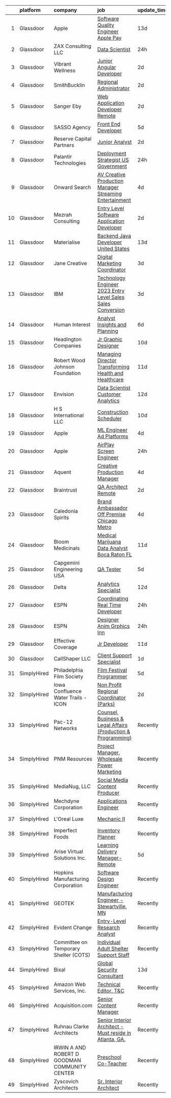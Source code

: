 

|    | platform    | company                                       | job                                                                                                                                                                                                                                                                                                                                                                                                                                                                                                                                                                                                                                                                                                                                                                                                                                                                                                                                                                                                                                                                                                                                                                                                                                                                                                                                                                                                                                                                                                                                                                                                                                                                               | update_time   | location              |
|---:|:------------|:----------------------------------------------|:----------------------------------------------------------------------------------------------------------------------------------------------------------------------------------------------------------------------------------------------------------------------------------------------------------------------------------------------------------------------------------------------------------------------------------------------------------------------------------------------------------------------------------------------------------------------------------------------------------------------------------------------------------------------------------------------------------------------------------------------------------------------------------------------------------------------------------------------------------------------------------------------------------------------------------------------------------------------------------------------------------------------------------------------------------------------------------------------------------------------------------------------------------------------------------------------------------------------------------------------------------------------------------------------------------------------------------------------------------------------------------------------------------------------------------------------------------------------------------------------------------------------------------------------------------------------------------------------------------------------------------------------------------------------------------|:--------------|:----------------------|
|  1 | Glassdoor   | Apple                                         | [Software Quality Engineer  Apple Pay](https://www.glassdoor.com/partner/jobListing.htm?pos=130&ao=1110586&s=58&guid=00000182c461e1e9ac8c86b0738560bf&src=GD_JOB_AD&t=SR&vt=w&cs=1_ebca3797&cb=1661152125890&jobListingId=1008061779444&cpc=AC285F3A3ECA6BB0&jrtk=3-0-1gb263ogkk6dp801-1gb263oh32eaa000-33a0fdb361207019--6NYlbfkN0BvKrLyj5gPmtZO9T8euul8TCxuuKNOtzRJOomxnwSEodTz2Bc-sPZl6cZyuc6tNT8FVpjGY9uMUgC9hTcHvE5mib27N0f2GKwrsHZnfDJGEMDp-P2qeQzXjxXPv85vQT7VJ-OjYEmE8sIk9t9a9fIwagtzQzUbK9ZqNAUHN3ayPtFh0gGk1t3GXMIEMrCNmE8CfvcNvhZO1rGMhjfoXBon2mM-wORwinCbaa68tZ4wOGDkLVU5DFVOM94tWFRteq6A9CTwnE2CSiuMUfjKDf_0o8kYgJWiFACkMCywJhkqNe9oc8Pzst5FdeGtQR6AkH-LNQJmTOX8ysk7r0q6zp0EBrI_geJwCpKzAvrzCmxcLD7nVdr9u8YTbhcicX20LwlgkJepmFeJa6OCnZTIgKnyLbfHJkCtb2LVWkQmkOkck0ARCj1-psE5i9kzsI1CJPL5skHy3xVFKCv0Pd9hUJxNwDxxGYY_sUObKGC12blKhR6Y0FeQ0e695mnE9JB-5rLiOJwx26MwrWvdDsPC_o69cmSAH0OTV_ZfqCRLESRDbc4OK7hJz_JMl01sd-V-5TL2W65xoPDe-hjxFOxIT2HK0liJrcoF1zML3Tjd2tcR5ZCHntSWBiB7kCv7AadScveYo9P0Vqi5Cra3scLTynOU6z49mNe3-RnjbmVdOQvfCphbLV6pPa20rYmVxNVULmLV_Pl_FJFkdCCOcYL71KaHQ284LCuIaWVA8Nz68X4uq1QhIxE8glLm9LdjFlOt7-iHPsLBZxLbTonoKmu8Ub2BxPuoVOjIJPzCjSW10W6trv1dP1v19F070w6hnfydjxzP7Aen0jidNtDNf7ap4AgWZacEw0EpYdU7UAkdWji3KIQn98CvSg_EUMNNNW_InqG-r_T1ALMDGu2CqbqvNgs51JtqZ_Ecu1dLD0Y7ayB851Rosm1AAGOzPwAPFbBWPS90LXPokL0h9kbNKErVX0Tb)                                                                                                                                                                                                                                                                                                                        | 13d           | Raleigh, NC           |
|  2 | Glassdoor   | ZAX Consulting  LLC                           | [Data Scientist](https://www.glassdoor.com/partner/jobListing.htm?pos=103&ao=1110586&s=58&guid=00000182c461e1e9ac8c86b0738560bf&src=GD_JOB_AD&t=SR&vt=w&ea=1&cs=1_3a52bea2&cb=1661152125887&jobListingId=1008083846669&cpc=59DEFF8D475298C3&jrtk=3-0-1gb263ogkk6dp801-1gb263oh32eaa000-ddd42e8a171678ef--6NYlbfkN0BTy4Vq3kUv-8E8fBOrhZt-7WJQYqv7u2ur6JnxlE7nq0Vi-lP5L835e5Tv1OujyLQo0JOm4tAgwRwtaYyxfFGYa2_C_7k-n8svvBDH_r_gt-P9UvJt8vuIQO9O5w0b1lG8nuc36Ldyc8JHb5AScHkWCopWg_9ELayOoxWuM9n0M3Q7o1qwnV_he2ubEywril3jVPhd5FZ-DPybGhM1C0f1P43LcLf6qtvHwi-oNnTFxKbAVdNhpnDnTVDthssly45FALkBwF9u-WZOgMawEWuYXXpb7gLHcyDn5s4zFa--le7s0vBalDBZBtGnLh1vHb_4y8IuOJzGX0KoUlusGyjRqZNygfAF7zV4Uw-zKOJgAqZqo_uANv1t_nzBvM-HEfkcWvo3pm-3_sJ1EVCD6o76c2xdipxaelFNVJav31ur5CklB_rHhNaXfREanBL2D_K-GO0fdfz76fcupKAuRFIhzDHXeBOPoeMPJQCTIAe9hnqU1lZn2YCJwVIZWagGiWg%3D)                                                                                                                                                                                                                                                                                                                                                                                                                                                                                                                                                                                                                                                                                                                                                                                                                           | 24h           | Remote                |
|  3 | Glassdoor   | Vibrant Wellness                              | [Junior Angular Developer](https://www.glassdoor.com/partner/jobListing.htm?pos=105&ao=1110586&s=58&guid=00000182c461e1e9ac8c86b0738560bf&src=GD_JOB_AD&t=SR&vt=w&ea=1&cs=1_5b5858a9&cb=1661152125887&jobListingId=1008081449232&cpc=70D6958B2CFB98E6&jrtk=3-0-1gb263ogkk6dp801-1gb263oh32eaa000-5feb3f79a3518529--6NYlbfkN0CzcDFs8cjNZITHzPaspPYUdxCTppyanGLeq-qEeiOFH-dyeaW5zENTQsZLK7nXPe_4LN7_c49urTKHVXThZWdb5mLlKx9lbGKlCoZlw3bCz2OKNkITzZjRA_IsBFz4bdbP-y_mI2VzVKNf6VjhPdhOkdqpH5HUdQRHV0pyVZnzw-4AB_CeYmiB8z2xAhW_W2U4j-qtAuNcvbA1zJeVuWAF8iBN_qfRwP4VVqwr8lz74wsWJPtOZXDNDF6mLBwqncHbjyRE4wBT8tvk4OiMBXIpqkcIXhZVXRp6iLbykAQyw48Zc5cj33a6ymBUTcq-6OFtAhPt9rnXLQ88Sw59ZOuUNYe2Q5qkwg4fAmoiR41nDkSI7wpx9vOsFV74zv1SSKp-41UZ1qB5To0ifvIkbyhWxUblcncqjEwOcJJtUmDtNE8R-GIOSl8Ku7RHL1TJ63b9aH0XHCWn4_F4ajcaP06T3qT2g7pkiBIyG13oESyrEbbPbuolYmQUYArbG5_3HUY6DRTrI8GDrQ%3D%3D)                                                                                                                                                                                                                                                                                                                                                                                                                                                                                                                                                                                                                                                                                                                                                                                                   | 2d            | California City, CA   |
|  4 | Glassdoor   | SmithBucklin                                  | [Regional Administrator](https://www.glassdoor.com/partner/jobListing.htm?pos=119&ao=1110586&s=58&guid=00000182c461e1e9ac8c86b0738560bf&src=GD_JOB_AD&t=SR&vt=w&cs=1_90b9e1c7&cb=1661152125889&jobListingId=1008081555530&cpc=F17331D9BECC482A&jrtk=3-0-1gb263ogkk6dp801-1gb263oh32eaa000-a6fe8ddac6b4a62f--6NYlbfkN0D0ff9e8Lfwlpl5zGbQmpn59AL71QmFd7VKOAnfyjZzp5sdngV8WPgYe0dov1m7Y2kw6EHuJODJj1wRBMoUFUdNd0JU8sM9rQe5D06C-zfs-hdvvNUfHuprYrjvhmN7mJ96gM7kXaeuqkddVzB7GYtMVyCdwj87z2ub_yq8U3fgmJHTkS8HxHyv541_ycTTtecWgQVs9dyXeKC-p0OxFO-TvAKrK5m1aXTlKizTJ0bYNpUomapiJfPU-tewZWZTtPmk-dwDcUoSi78Z4gjeGMFG0HzAeIM057fVqACoPSImC9EGv8kj93D8BPStDW3tdS30nxwkckE4Eogy7tLyj6g86BmVAstwyqoqQtPmbfAIfQ1UJLjwBmLTYdLaJz5A5fH-OVu_-6TLCh9xF_YnCqc0dyhZVbzxVmCP8qhKGRRp46LlvNljsNlP91FpxccLXXQwEfEE9Wgz_DE062RxXY2iKaQ78o5pdYE%3D)                                                                                                                                                                                                                                                                                                                                                                                                                                                                                                                                                                                                                                                                                                                                                                                                                                                        | 2d            | Chicago, IL           |
|  5 | Glassdoor   | Sanger   Eby                                  | [Web Application Developer   Remote](https://www.glassdoor.com/partner/jobListing.htm?pos=113&ao=1110586&s=58&guid=00000182c461e1e9ac8c86b0738560bf&src=GD_JOB_AD&t=SR&vt=w&ea=1&cs=1_995b6b6f&cb=1661152125889&jobListingId=1008081761210&cpc=1CBFC3E34E2A31FF&jrtk=3-0-1gb263ogkk6dp801-1gb263oh32eaa000-3541c817274bda93--6NYlbfkN0AzXs6BpxsqXAeE3FGjmfKlVWaERqSiYkq-As3-icy7Gg-xHyWztJ-izRvmli30lNIyGI16zQFb1mw6FciJxnXwCCBKbJjCF7u-CxjejFmSObVuI_9zAUsRWywljbaZl5-YLT_vqpTMON5jedX1uOn_qxXkKhU2p5weQ91-992OXlIHe-9DJYgjv0vC59bNGbRqc_7xBOIFuGs2Ad5KtUEW5HH6ng0DwEBOL2TOUW6ltv9IG5mI-a9tKJOQThZcwFH2545i0DCVGv3rKbQkyngPrtV8HmW4sRRllktUSEyYemlQ-tA0DHpOtpXfO7lSdEzGHwZEveE_YuPv-ylv2QHm5W4EUWvX6ykFSZRyfbxzKRl8-e_160ILj2Ew8xTXpQFfMxjaPAbYzv5J7l7yx39NWRu22E_rMVNls4rwCWF0-YEWlmGMTy0eKW_aB6Iu1XrdmeYBwpE7rln7SojhV_rXz8_vPf-rS4nvKi6lJLboWMo_Cin9HacpmsAlif4R3KZ3_WjClJsJxQ%3D%3D)                                                                                                                                                                                                                                                                                                                                                                                                                                                                                                                                                                                                                                                                                                                                                                                         | 2d            | Remote                |
|  6 | Glassdoor   | SASSO Agency                                  | [Front End Developer](https://www.glassdoor.com/partner/jobListing.htm?pos=120&ao=1110586&s=58&guid=00000182c461e1e9ac8c86b0738560bf&src=GD_JOB_AD&t=SR&vt=w&cs=1_864b37e1&cb=1661152125890&jobListingId=1008073896575&cpc=654405A9B1E0A9F5&jrtk=3-0-1gb263ogkk6dp801-1gb263oh32eaa000-34292c2698b34dd7--6NYlbfkN0C_Trxy-ZqughH1JRyqNjrElYiQGaKhfd0eYY4e43qsGRNGMDs7g8-XKABpk5d_E8GiRUVAa7u4j6c0nPxrK-TWhA8X9OGgURgwMagSesS8d24-UtxDuZIrPQGhD2ufYvdMCfxYXWMgivFasQ_Xg2vDuzawDeJyZqKE3jMpuG8BAUa9ctcT7ji03AVvOHJIm5NUFFKWXT-OwubAP-_WtDiXHhevlsxmoOR2AVuFVHHhJhyfvUFc8b6xuEbf-mUUgLKghnJwI0YylHznyCkE-9ncJNRrkZtzyUeG1Ko-AE7tUVAAS32lnj3lOo1D2J4c-tfzEtSUtw9Ur-27AkKnRZb0IiETcWJ6BfnxlWDlCzk5yfVLbmeEP-Lpxs5F7JiW7ISuLaaRblfIuIkAR18QpUZ7igm0ofMEf_LS2FeQ0UJ-JUs7vhBs_rdGgy64MB9cRMBMzGlmgkbmnFzivTR0nbnw05lnxLT7Prh5HGD9pNIdUrxD8pfTQWq4kpsvyFxy1iNJAo90Z1CLDg%3D%3D)                                                                                                                                                                                                                                                                                                                                                                                                                                                                                                                                                                                                                                                                                                                                                                                                             | 5d            | Remote                |
|  7 | Glassdoor   | Reserve Capital Partners                      | [Junior Analyst](https://www.glassdoor.com/partner/jobListing.htm?pos=117&ao=1110586&s=58&guid=00000182c461e1e9ac8c86b0738560bf&src=GD_JOB_AD&t=SR&vt=w&ea=1&cs=1_433b9b9a&cb=1661152125890&jobListingId=1008081281737&cpc=FA84DF7EA1EC2398&jrtk=3-0-1gb263ogkk6dp801-1gb263oh32eaa000-f02b20d3113dc6e6--6NYlbfkN0D5EoDI19pzLD_ZoAvoqM1-O9qeTV9KvYbDAr1-bMzVcaoGqzcz5V3HMHtDWW5oFp51niWK5XQx3ORcKkzVUMrYq2rtJJkr1yTs9H2pyct9NTE4kSe_h-r35o-WE_7w4TYql-QqHUYMWpFdL4emHZZT1Wn23nrz1-Gtzs1VuiO2rny4Ickc8z04DxO71vF_pK5RlVAxweYZa09eeP0K6mjNg_cyQEHFlpVE0uwra4DEOPbQ9e04L4xfwbo0mdITF5SkzPgscD_K2SyDadoFSiMlJC88tJ02kdGF2TWclPpfjb_I1Rt-hNmDNQUQ8_I24bIa8jchCWoAOskPn4rhDWw1nnwxDkKS1SW6gviPxykgmOmymIQ2RXfCLCAn8Vp9V2wppojVEY__eSc8ORjdYs1InFfY72kN9MrwYEh1JauklBO-6wpRbpvGPZS1FTuUnKxaHhRj6JNjcpOiKJoWjM4cFmuQfwJkjjMpXXbP_Fhtyabk1IajvpPj)                                                                                                                                                                                                                                                                                                                                                                                                                                                                                                                                                                                                                                                                                                                                                                                                                                         | 2d            | Dallas, TX            |
|  8 | Glassdoor   | Palantir Technologies                         | [Deployment Strategist   US Government](https://www.glassdoor.com/partner/jobListing.htm?pos=101&ao=1110586&s=58&guid=00000182c461e1e9ac8c86b0738560bf&src=GD_JOB_AD&t=SR&vt=w&cs=1_f160f068&cb=1661152125886&jobListingId=1008084071892&cpc=2C031D2D3FF29DE7&jrtk=3-0-1gb263ogkk6dp801-1gb263oh32eaa000-f6eae58699915ff8--6NYlbfkN0Brd2bbJv--kwJLf5E6dthOUocw0FyT9949Kzz66cUevmgVuLUFWYj_oOBcuZnSDrO4aUWVdxQ2MN19rB0GmyO7--qNPNcU3fDbrNxeYNx7UmaCaACNp-AAWHR4EYriG7-Zr8tSSNFBGcLyR1T3ZTWuXK04XPViraJIIYOsoFI8Gnjqf1v6oiJwnRj6fQGKw4HLLQ9j4E568Of5Szbez_RwMv1qQaohXDP_kZe5t1Deb6MjcCNFLcQjHAgwmKfWitgqEYN-ybrxe0TEpfl2E_RBmGEUCorPR_VWQk-xliwHw6xFaruaSl_SRj1SZPjWDiNEseR0AZjt760mU6JbMZc8EHQVzKd4ph67GKMxLFZXUQD8blhurqFERwPg6USADaQQGQxtSwkvzVv_v3WVCyU4bFKJCYilSq_6OGvunKHSt3zR7oxIlmYWBuTwPVIFQ7c%3D)                                                                                                                                                                                                                                                                                                                                                                                                                                                                                                                                                                                                                                                                                                                                                                                                                                                                         | 24h           | Washington, DC        |
|  9 | Glassdoor   | Onward Search                                 | [AV Creative Production Manager   Streaming Entertainment](https://www.glassdoor.com/partner/jobListing.htm?pos=129&ao=1110586&s=58&guid=00000182c461e1e9ac8c86b0738560bf&src=GD_JOB_AD&t=SR&vt=w&cs=1_e9e84e0f&cb=1661152125890&jobListingId=1008076297241&cpc=155EB9D5185558AF&jrtk=3-0-1gb263ogkk6dp801-1gb263oh32eaa000-8c88cf7795915fe1--6NYlbfkN0B7YoEZZ2QAGDyEGGmBPAUWSHc1Mt3sMCn9FehKcWA3wwfxcx19LEZnY8Y4HGhdxxpxVpJ_NI8Gk0wxkYF-beC7wwNZVkhfMXLepUwvuG1FjASSA5lYWDdmVjafoKzFwtnfKYEyYLSuaV8Ks4E_0t8XxnMXmiUtr6Un3xfSPZaqaSo_y8jOHOT4uxLM-6NtgImnIC-e4hB4Ar3_qOq5ao0ddUwEW_9VIetTLByRQxBIupQ1_hPHLazXi2Md70EVVT0rWhb6kHc6a6tgWGelHos-K_DYMspbTRJAc3ljPIuoNVHNrFOUIjyaBnUu66nxXWCljuf8_1VBMqfBYf4SYHhdT9MxxcvG9beQsDJK-JL8oXhPAj4WORhdos3Q_AdD7K5fJ4IZB0G7-dyb8hE42PEhF0OSL_xRoxg9p6ydrjns2WZd2kJ0cc6nsl5TDZTuR7wSpfdDsnZwrxdba74K_eBNnNBzHQ5CHBaNtEj189NSEyBI-w9uT6FNblNI9SeuIIe47fR1LnUxZVREhvBIFgxgwqF9gDcehbkkeyA4tVfA1ji5OCREHln6fGhWXsLQYsB0GRgCqHMoBTdDdxLJhD4p8ZbWZPS8q5iz1V_GuenQKG1CwzsWy4X-MRJInCFFzOlNiEhzTCkK4ztDexhSKdDejnd9JVfudZHpzm3miUnZciVsZMLNv9YSvZ2Tm1AZNcVuxKOSXYhwpV_vHA95arbaUCOGF4f5SYRPPOHRBkfnKsqOVN-KyVvImAgEW_mUchK9d0pfCehLp5tc0ja64qQNAF6NWNcul3pJXyuV_s2rmOffeh2Y0FpU3Sd_KwQU3QR7U75EnkjiXo7YDMyI7jIUDBMs51OtWoA1FozmJmBA18TMcWv-Iu3wzGCLLHASHGirBMoe-e9rBZAVCrPuExUFpJwDEzjdQGn3dUH37gmhJ7_J7VISiTa4Es-J7oFl97Hs7cw23Yab49C6wV__-YtA8w6TicLiKqIGDWPKimjJmgsgzL8TPyDajEqrpn_pYmXWocLA-jBWkpqtNdOKGVGNmL42huiDckE%3D)                                                                                                                                                                                                                      | 4d            | Culver City, CA       |
| 10 | Glassdoor   | Mezrah Consulting                             | [Entry Level Software Application Developer](https://www.glassdoor.com/partner/jobListing.htm?pos=111&ao=1110586&s=58&guid=00000182c461e1e9ac8c86b0738560bf&src=GD_JOB_AD&t=SR&vt=w&ea=1&cs=1_c566c5bf&cb=1661152125888&jobListingId=1008081733881&cpc=1CBFC3E34E2A31FF&jrtk=3-0-1gb263ogkk6dp801-1gb263oh32eaa000-92ef19df018b3be8--6NYlbfkN0A2DVPmIcuJVwBVXbnlbqQSVzxeYzj8SnmXGV2ztqFpT4PQ02sDyl4FaymbelvahJuG6a4yvMZsLYYeCcfFPfpkKWvoyUMQpDpg2ew9ySclYoeHsWjuX2VvxeICfJSmEFB4Ci1h0GQfogoX-4xCrZS_SFQtKyydRZ4wLdpr3F0gxSS3N6GOGAsjTTG1ZbavGpyNWyMNxyacmv9zy3oZvv0KO-ABjtlsiHWrOVQ1Jk6HYCJ5Qn7pCchOExxXLNO-vI1YPc2kWVypiQI9Q0oq7TI53JllcPBomW7ClwOejkGQg3TbgEfP1nQ8JjHvmFnvRyqvzEVah0FoiRR7BQYpA4t8fyKT5cjY0RFNPoqSZ07Ll_7O7j1EvVAPynaT6yWWNi3frMNmEqoA3TFEq7eEn3XUX89dU9yPNO1RJtNxGgIVpNNjl-qNw9ciXiDkSYSPz4VAHZwvaB0MqimW3H1lB1cA8bHyjYPSe_nbAJf4qkNr-FBOUTtI-8Wv1K6DKzIRMAo%3D)                                                                                                                                                                                                                                                                                                                                                                                                                                                                                                                                                                                                                                                                                                                                                                                               | 2d            | Tampa, FL             |
| 11 | Glassdoor   | Materialise                                   | [Backend Java Developer  United States ](https://www.glassdoor.com/partner/jobListing.htm?pos=104&ao=1110586&s=58&guid=00000182c461e1e9ac8c86b0738560bf&src=GD_JOB_AD&t=SR&vt=w&ea=1&cs=1_d9dc4929&cb=1661152125887&jobListingId=1008060202738&cpc=292036AD7E8A5303&jrtk=3-0-1gb263ogkk6dp801-1gb263oh32eaa000-c4c6e99263ad4359--6NYlbfkN0BL1DyQYBK1tHwoBciZhChALBxjrhsy8rFgUIA85pUFUSZki7QCCX0KaKFUgx5MoCQmRuyGr4UelCcJ1-hwMed_gB_A6H0V30eQ0ToJyMcZ3WzPxkdcppo2abEMz_rgbYuxWw2l6HU_V9wS-qIvunPixN4VFnN7CZwbMHNeQBZ4mCdtdQa1gHVCncdk3iwZNQxtw7knxTd1GTiWXGSC8gwbFcTNUAWq5HvIot8FV5BzZeWFZwDqUPRAq5lEE0LPMJxQC9txQayccOM6fWnlmobbqxZKNpjTQI4Z5BcqU2uASNdy167Mb2W_d2uW4t4hSQGrgMUD7tSppQTEZCsUWpS3z0Q5Y6XCrVMTX5mXqorcTe4vL1gRqiwlF44MuE8d2SpydfK7XSfwUy8Z3kW0Vt-A0Q6phLLuk_PhWKovOU1JFTH3ZkRD6j6VMPZ3E2Oe_4VkXr8oGk6ospChYHifPXx7U9ZDiqLcBDcZrFcpf0bnZ074zVPxPJ6viexjZD4DQ76jkcbAbqOXsppx67g5U4uq)                                                                                                                                                                                                                                                                                                                                                                                                                                                                                                                                                                                                                                                                                                                                                                                 | 13d           | Remote                |
| 12 | Glassdoor   | Jane Creative                                 | [Digital Marketing Coordinator](https://www.glassdoor.com/partner/jobListing.htm?pos=124&ao=1110586&s=58&guid=00000182c461e1e9ac8c86b0738560bf&src=GD_JOB_AD&t=SR&vt=w&ea=1&cs=1_43f475ef&cb=1661152125890&jobListingId=1008079109181&cpc=F41FEAB56D215062&jrtk=3-0-1gb263ogkk6dp801-1gb263oh32eaa000-4647e47df77f2c91--6NYlbfkN0DxtNpErTaI1UcL5jFfitsFj6IDmHBC9y_rlaheebDvrGbmep8ykuShHi6Ts_4wn6nHfJakGyL5zZnnwHDy2qhtXwNZdpDagajMIJphPxIWF7fdCyEqob8pS4C5gXcvOABSRXVLIislDSskwR9j3z-LTFfFM6Q4EtuS9FCKIVKGoGj0csKuHI-iBy1u7ooL_wWIf5EPOSqKuoNJOJYEAvABzNC8wsS737Qd1JOGFXsA4wUBSOGRufC6nOezAOZvnXkh4yFl2TZnVNr0DeIMX9xin2-7bBlebz9hCzfj8LChN9NfAEcxzkFEQanv_RsdPH3uckbGUXbOeourut-uCA4WnF8YkagG5Is2t2y8UZm2w0ljCOhtwSDbdTgQYR4J7kZB3epiVKPeEu3fsNeXOjEaCzyr0qgo_kX4MPxmrTITbTbfSY0on9Eswevv3PbEmmwBBLnvFRwccFk0dUcVXlnPnEAbW-CUE_AUwj1GGxvi5TGxKbACGhTsPx7GQdkjMG8%3D)                                                                                                                                                                                                                                                                                                                                                                                                                                                                                                                                                                                                                                                                                                                                                                                                            | 3d            | Remote                |
| 13 | Glassdoor   | IBM                                           | [Technology Engineer   2023 Entry Level Sales  Sales Conversion ](https://www.glassdoor.com/partner/jobListing.htm?pos=107&ao=1110586&s=58&guid=00000182c461e1e9ac8c86b0738560bf&src=GD_JOB_AD&t=SR&vt=w&cs=1_c8d3f1e8&cb=1661152125887&jobListingId=1008078449032&cpc=6193B0C32834B022&jrtk=3-0-1gb263ogkk6dp801-1gb263oh32eaa000-46eb07c836c5d9ff--6NYlbfkN0ASsx9s5kYVCGTGnmC6Xh9NWSoe0erEY_uce-MxN6cSfhCFF8tPJks6RQ6ru_yf5NKRE99Ds0fGYpBxaIAZFbDmg28z2onOxliXqX3_vnm4nxAlxyMHybCz1Dq6zkkYrwTp8letwGNGyWpAzKKuB0X5N6dQ0NgrPaQ94pwE3ZZXgLkE-yt3znEfJ4TX7k_4_iW2e2ZDU-gNcpdOXAPnS3JSI5-W_RC80NB0XcCBcP9dLOgMWXfenM1IaBPEv5bLR-rQUIs6gD0LHkhYKclpyKFZLLm-tAi8wYWx2rEdSeofGSv1CUlVcZtRTKFl0-FD4BXauIxqukW4KeJokeppbryW6UEVQDG8hBs6FdSWWRVpMSSj-1rt-h4uK5QFWwTJH50Wa-NvEFpVjHXRV20Ti0xwLMNNMYtb3zpxPEnpREm0TIqbuiEyZtp18cCkJwcmQ0fqmf-uIorG5JcU7cNn04gQAVk288HMEvgvE_ex4vz1rmWFK50Be3X7M23NoBF6wxMZhL-5lY128x6_cO_F4Fj3eGeEL1e6NK0BI3Pmw6XkPbczJVl1AHFkfhJraNP62n1IxboCQF8LM9sw6WsIDax3yalbe8vSSK4vgfKE42XzRQHw0mUgcOS2PKiWkorWboAMyEhbb0xf7BiP7xN68AkrVVVmORKvtD47XRlJj9Cjs2D7gAlTtQ5LcetaH_rMEgidZRd8H73r465HNXvK23eAYbpuXathw7QOvtENoTFOmnLJFL4eg7QkIZB4cW1L0zpRIJk0HdE-AfmvKQD4LO02PdnJkaHWjiSuuAn8qiJ7egAnQdKFOna9vZRbXDa6yX4H745vSlbDjLajo1HGLFf3xccnJqlQ7LlJbQxj5HEyQIqcOORq6Ue3_no2XWuoYSqc_XYuX2E_I2E5-xtzpojwf9_KLvewbiADX2T_5TDa280lns0p0oS5ugiopKx4EBwYPKAyBn-3PTElx01wajvx3KXs05krSxhuBvvBNvejEf4mP_ObXT4INVZpD9qd4gOFtCaZDwSvVOmLv99R7iNMDNVoY9C7GIIE5kAGQ6pWsRD8IFGD5-8TUSBOSQYjei4r_gXnxqIpcqfA3fMW6-5jGUD8U7a2vZ8aIjtNp4p1vxrQkjZDnM-L7kkArvKHMiwvyvibCbxepc5CnDBqps6datUT54eDLQSWRmkJx-EJeTi2VNfhwj95rjItvIoPMjoB8xHJoonWjK_DtuRyIonOohA9t0co07BtJW5l6zjYmg%3D%3D) | 3d            | New York, NY          |
| 14 | Glassdoor   | Human Interest                                | [Analyst  Insights and Planning](https://www.glassdoor.com/partner/jobListing.htm?pos=128&ao=1110586&s=58&guid=00000182c461e1e9ac8c86b0738560bf&src=GD_JOB_AD&t=SR&vt=w&ea=1&cs=1_02773e0a&cb=1661152125890&jobListingId=1008072444081&cpc=654405A9B1E0A9F5&jrtk=3-0-1gb263ogkk6dp801-1gb263oh32eaa000-bd4bc8c8c6c94ed0--6NYlbfkN0C3IC974EZ5UI0bYvHBFbI7fUnKPKJuT339zhFLQh_cIe0cuXEmC4VOFvz7-HPbqzsx4wTsaPDxxouk0JpebAwUt7vH6dGJmJcvGMcpTQIrN0gPvE-VCilaT9gCZpT59dt2XRMMZ0-HKFQzMoZfUutzCw8LTJKi6sMioLl0uzRv4xbIrW8AJ9TWv1b7WDlu-bvICb5UUw3SePfdBccQEqUOim44w9GejconRMAKkRsTKISm17XUsLTaW6mmwNo3ef1qB9dJLjD4JqU3QZmPdeZX9I5an2gUFlaJQjHAb6DTivJRwtwqOwZM2Ebq8nl7ky8g3-RWtjWkwh6SdGZ_DlAtz7LIXT6CfshMhKbnJotcRAgrRSBiHIoAglnimlFiO5rn9KJlZoDtGNxn8eY6SA2puiyhXkJ3k-T9rMMq40-fhUlXunvCohfjtTWJ0_2HjIc%3D)                                                                                                                                                                                                                                                                                                                                                                                                                                                                                                                                                                                                                                                                                                                                                                                                                                                                           | 6d            | San Francisco, CA     |
| 15 | Glassdoor   | Headington Companies                          | [Jr  Graphic Designer](https://www.glassdoor.com/partner/jobListing.htm?pos=102&ao=1110586&s=58&guid=00000182c461e1e9ac8c86b0738560bf&src=GD_JOB_AD&t=SR&vt=w&ea=1&cs=1_055c9ca4&cb=1661152125887&jobListingId=1008066887990&cpc=BC94DADD91C18169&jrtk=3-0-1gb263ogkk6dp801-1gb263oh32eaa000-457a789181815f57--6NYlbfkN0D5VvLcRuHIxq_W3ZY-iIdn-I5GTCBP6l6GadS-K22WswcXSs-9ic0ipdmCG9Hf-CLGskYQRCLnLPNjoqIY1G6jP_DChIYDHOOP0DQ0vQS-7BUHq3J9S-VZu0yfpskxickgwvFlKAQMm84O2Q-nME-uMorcTIz08ZQnRxgY8duseWl2HSKkesriBqdHDK239tXfrtMAY9SX87QUY0cgw7-C5svrFtAk6a-AB1W7fXG8nRfRqa9YBv6GoZzRNFOF_TqfCZR8NFHULQ6Y_gH8dcodkIgupRNvksOmZGoVXfKiD7kXqElxXXLXQDzDMZCFsfeJzfK9jqQMPzpCbkQeq9nOIZJofbZtGSfpgVWY_K90WUPsyXDA9ezSj1DYOvEXk-KvyAjNfuxLG22dQP7aboohkLxA0C26m0iEmO7nSA5M-l9N8oqjYIOH4L_GdPpKz1TrJTqMSzWmQ08S0S_SBOBXRAbZGlu8x0jzjntnQp8PUku4yd5Uccb9zmxy3yHHT_xZjbFkTITajw%3D%3D)                                                                                                                                                                                                                                                                                                                                                                                                                                                                                                                                                                                                                                                                                                                                                                                                       | 10d           | Dallas, TX            |
| 16 | Glassdoor   | Robert Wood Johnson Foundation                | [Managing Director  Transforming Health and Healthcare](https://www.glassdoor.com/partner/jobListing.htm?pos=116&ao=1110586&s=58&guid=00000182c461e1e9ac8c86b0738560bf&src=GD_JOB_AD&t=SR&vt=w&ea=1&cs=1_7336917b&cb=1661152125889&jobListingId=1008065054819&cpc=AF770993EC679D41&jrtk=3-0-1gb263ogkk6dp801-1gb263oh32eaa000-072b57b45d9c5c80--6NYlbfkN0BLPqCC92CbvRp3fjIyq4x-3dEsiyl_bLCfkFrDc8EJvWKqcoJRvVyLue4GAsG8LtKdQQi6HStfpe_hCcTN18uVP6lCH4QNRlDh_8F-X4aefD5cTL89-SxMOmkxZlvESA6XpTaVzF36HVX4Z5uB6UVywjn6Mn3JYuC9GjxGgPFHrIwkjOS1FvQka8bPoNq3sCn2m-_Ub6UFVQNsbvO4D2MrGz-SDjeHqTzjDs_nQnbT_oo85ij2U6h04iR7YIwMh_sYt-iecuI9tT77Hm-NT12LhygSkRCiurFzHw7kvaP8r0ps94VDeGrqjIbPJlz2APAzpaxktZOsDvpDuiKpUH40zIT5YTmWFddJz_C49tiDZ83l1g9tmfahZtlcTH_Wg8rb16C8U_5tqYZFPjgn95S2Q6X5zHGCMeyeGlIEmA7ECZKxk0goIlpUiSLRpsmWwve12lhWAOwQX7xHX7DtTFaNfaP0ctZ1_uXK1_oEb6Bwr9Qnli-D4HjBBc-AZCJAy2j-VfxapvapEDd28UPVcyHLAZT-PFBxKrZFsaHCrSsegg%3D%3D)                                                                                                                                                                                                                                                                                                                                                                                                                                                                                                                                                                                                                                                                                                                                      | 11d           | Princeton, NJ         |
| 17 | Glassdoor   | Envision                                      | [Data Scientist   Customer Analytics](https://www.glassdoor.com/partner/jobListing.htm?pos=127&ao=1110586&s=58&guid=00000182c461e1e9ac8c86b0738560bf&src=GD_JOB_AD&t=SR&vt=w&ea=1&cs=1_32094f6c&cb=1661152125891&jobListingId=1008063505922&cpc=8795CF9063CD573D&jrtk=3-0-1gb263ogkk6dp801-1gb263oh32eaa000-4bf045ee30b5e708--6NYlbfkN0A13XXEAKoVsy1UjAxA2tJa37vkRdGHJdX4gYp8IY3tTmYzW1bJSme2hYNNXIkltTYPlY12cyCA5xlqeJJkXEhnjfYtzNMM8BFW5isl2tYCpOpeCz9U1_MzMCpXl1suLLgIxauGrhXVwQfODIP8koBOkOJ23jMngi21vhL4zSBXLFt3hXNhueGxmWhAwhpZvEi1FPJT7Tokwqg_pDianJ3TzZh6lQgCpMg_XHEvzKBUyboqqCoFjfgZ7TCEpNrG1ZNuhYLdLgI-4nokRzE9fKfe7RzuCYXRAxrjEaCrb9P6N7CsyiZd8z5PjxasOO4WrOdM8OldA_JVy2L1__udhSw4VT4cRvSO9nW3ddaOLnpA4skljo8BNsMPdlCvfg0zfRk6fxfM6A-0n-tDFwuVarkKSZVCX0lFWEGWCQ-Dbx4sM5U7RomkhrUv-RMm4G355uMdXAgzb0icUDsc56tfRfQuROPRtGTTyTXIl3zNLCFKvNfzZSBInmmpYrbcbi3OLZsVhpMxeLHaNErKmYSDT4olro7Qcla-CroyoHQkw78L7C6xhXn5rFMlAkUyba31vjQtrhYSykMTtA%3D%3D)                                                                                                                                                                                                                                                                                                                                                                                                                                                                                                                                                                                                                                                                                                                        | 12d           | Remote                |
| 18 | Glassdoor   | H S International  LLC                        | [Construction Scheduler](https://www.glassdoor.com/partner/jobListing.htm?pos=121&ao=1110586&s=58&guid=00000182c461e1e9ac8c86b0738560bf&src=GD_JOB_AD&t=SR&vt=w&ea=1&cs=1_8b18b1eb&cb=1661152125890&jobListingId=1008066967928&cpc=3DB599BF2F4828F0&jrtk=3-0-1gb263ogkk6dp801-1gb263oh32eaa000-a90cce89541c5f91--6NYlbfkN0D84Dhkm4Z6pEsTC8rCSy7b-CsfPBHiiIt-1vF8i8BBki6x0dQHlZY_UMTQEGYkVywASw3y1pFKnAuHQnZk3FxOY8C4-U8Gl8xL-e5LRavaLPPmseBuY7HoCAaDRUN8qfBpTrKZSyTp8d0UYFLxcJ2MdCJ576MiUg1Qm1gSlLyjN8QjavRhaIZ4CGuvNn6XfXqxYNe8-gpzjc5PJP4MlJ1IKyyqfmMwjpojZ73V31-631gX19-PWY6sGqMF580jypIiOqH9UeGc1hcC-CCLa7YNO4_t5yEuGp3NhBgf4BSVlREDWevJsJTj0T3h-T9iS7erm33tRJtAqCvS1ita2sRVV0QoeY75NzodDkW1cXNbC5qFyxryDjVpMnswbVU4QyCpXMtop0du_p8rUM99WtdEF6LX4P45hvkS-S0n4f3n48S5MJ3hSZ-msBV1dZ12nobFZJ2YWMCY7F5LgOvS7C9XCGaGLNWEc-lzuIi9gh3ymxRhY5Oe2Svg6THmPde1bHs%3D)                                                                                                                                                                                                                                                                                                                                                                                                                                                                                                                                                                                                                                                                                                                                                                                                                   | 10d           | Remote                |
| 19 | Glassdoor   | Apple                                         | [ML Engineer  Ad Platforms](https://www.glassdoor.com/partner/jobListing.htm?pos=126&ao=1110586&s=58&guid=00000182c461e1e9ac8c86b0738560bf&src=GD_JOB_AD&t=SR&vt=w&cs=1_f0ce6842&cb=1661152125890&jobListingId=1008075558281&cpc=8795CF9063CD573D&jrtk=3-0-1gb263ogkk6dp801-1gb263oh32eaa000-4b4dcbeef675fe16--6NYlbfkN0BvKrLyj5gPmtZO9T8euul8TCxuuKNOtzRJOomxnwSEodTz2Bc-sPZlFpP0h5lDivpaTgOkL_1ZG9luRDM_YGV4QFCloNzve8y1wLN6MdcEtZDNrYGWIC3e2UIZvTsYD49I5x_Zd5lAaSota7xV8Md0r88mgIW3-kjeIc7saRmTEz4UJsNipmEnCLeWm9PEzcTeRE0kTrBTqqRthm_RsT_Bz3LeidNgLWsE8zM7zDpJgD_NQACgqYvb87SJflsRUfOE_KV3rrsI-wxhD3qC8f8lA_lfpVQiuvA7Lxj-UBwUWUrI9xA38PmXSZR_0ZKJEDjQ6xPofgU3aIdPxMjMVNV9XT7DLzkIhuywKUersqtm4sQ7f3DFOIJlbXWF3bjuVxVp7rTvYRiEhbi5Bkx3AKjI9T1iEZJfeXC7l_lWkpSpUfS-Um5IefXE_MPG-xfoDUcPq_IGWCcA7Jytneh7f9lgbsRu0TtcdXA4UVYKnzTozK8buqarg2jEG1sdvI1vhzvPzcfU990q45qndfbFutPyMyO4R5KuqW7HoUfWtsatCuEYIiS_sNLeiO6DDZzywYK3N4Sss78JVw232TFYl0lbFdS-wH8OwhaYbzXRW_DWlIMaFvfXWcImx11AYdLd982p9q_1grW8FOa9NsN-ZG9Zj8kfgdMQJPi2GkX5DxiLCDhMhNRCaoK1QpankNzgnqgC1hlZvYkutt0WWCt7tOFmyPS96ZPPbuNff-to4Yef8Aiewho183LPPjVyBfJQWnAwG2Zw6N0gxk83pSfSu71W7yBzD6NqSpPkMGDG7KskYR0e1fWuqnBKp4lOnRKAkwVLid_CBiZiEBLzwswT1NmpFIYs7yKO6a23FrbfUotgeMLWcpm22-gmtSpQ7m76G3aX4i4labCkjkbQMYcbmY-7MPcwNRydLWoedLyb5jdqvTcbf2Smg6FrGH7lZHbHjoZ-XYOb74Ip7Q%3D%3D)                                                                                                                                                                                                                                                                                                                                       | 4d            | New York, NY          |
| 20 | Glassdoor   | Apple                                         | [AirPlay Screen Engineer](https://www.glassdoor.com/partner/jobListing.htm?pos=122&ao=1110586&s=58&guid=00000182c461e1e9ac8c86b0738560bf&src=GD_JOB_AD&t=SR&vt=w&cs=1_b92e32a7&cb=1661152125890&jobListingId=1008084351844&cpc=6FC5BA77C9A4CD78&jrtk=3-0-1gb263ogkk6dp801-1gb263oh32eaa000-a97041d592be48b9--6NYlbfkN0BvKrLyj5gPmtZO9T8euul8TCxuuKNOtzRJOomxnwSEodTz2Bc-sPZlC5mDe-NOaJh-Z9z4RG32EgqLI9yFVa-ug6tlaOt_lOtO2PZoJDFrLUto5ee1cNVg8pNKntxyrp57O9_G_7-jhHgd-H5b6w15d9Ml9W27aQw0yx1PWr5J5v32fZQaGJw649-ucJJA9pCDqNgXiHTxD8k61HkKtPmBBCaUegTEHqlp8bpnlr-FvGy3FXfD7oPbJMSqFt7RwcMITlOOkMe3rRC8NuO5UY_v-OwOwrS4sclLqzEvH5p7NvvoxvMQIHMciExKzh4M8_iZHf149noUF7TAfLAVYMJfoj5yvvk8953Ufq0ZncAJQnD03KLwww4c3aTvCm__X3zNSetXQolsjji4etNkwr5AfS0-dj4uzNCjEp1__RIFa7ZaVfAo6KTxiHVDmKTz-9skC-2kyccu57OhPvuoreL1pQkQi1P0pjHZEsDTi9YRPbuNaYMPeem5dJKiyG-ryk-D9fV7F_1LGkqxtdFkABeOXlAvD9eww1TAB_egsG8oalV4VSau7IulKDSQ3ezzWKkY8AV_chXheIzpmfaVPYXtAyjQz9wYuICFHTexaS6s9WggU8lZ4aE4tKkWRTnIU7iwLQLDRhju0U-XvJZHK4A6WqyP2WvqdG-KpOb4qVtULMvb438GrNAy6XG_p8jMBGWg9Td98D2rL9f4G2-mlnwBnTM9bjLKK0NDrf9G41Mq_WSCV_7HtwISTA_WGqukw-PjtP8PEZJKgdbUzhoFMGtFpTEgc-F7ysb3um7utZfY-xFCq_pmtClNAbPb7RnjnkQBQeDSQC4jmlphzQvdfy3u7kT21PbYTKI8Ve-83kjXaY0kCuXA7yDR7ocD8ruHNeKBMR9VdeRJvGwTxjAdQM-zBHMZg6QZ86Qa1VP4wnYZe_ObxTVFHlWVYNH8cA597eD6m4xQRfW8pQ%3D%3D)                                                                                                                                                                                                                                                                                                                                         | 24h           | San Diego, CA         |
| 21 | Glassdoor   | Aquent                                        | [Creative Production Manager](https://www.glassdoor.com/partner/jobListing.htm?pos=125&ao=1110586&s=58&guid=00000182c461e1e9ac8c86b0738560bf&src=GD_JOB_AD&t=SR&vt=w&cs=1_ce608516&cb=1661152125890&jobListingId=1008077009255&cpc=FAE5E775D180B2FB&jrtk=3-0-1gb263ogkk6dp801-1gb263oh32eaa000-1178d7fdee4354ba--6NYlbfkN0DMrcEu7yrtATojKJA7cEzGQ3FdRGWLh0CZQInL4ECGI9gD0Wolx9R2v-Aex0-GK05cL9jAKLo688ZeEwT_E7HAla6Bgd79-FTEpTBL1VcLFS3Vj4uE-s8Oze8_ucJ-biFsiv56f8BYd7KuMEOCoFjvc_vR-sxBe2bSB72aa-MkCTX-Mx0y937VwIijF-YJ3n7r9Q-yfQpGSlU4q32tmOlsCGjBQFDvgay7w941OlejZx3_su5bJ3SYeL0NkVWsXFJPwN23pu_cCZbPsdGI5sU25ZJFUFFKqwaPN0JzOqoGN4iI-1jUlB7WGjPgRnIuOzfq9zSdIjFvdv1AvrMXsib87j8sthHyqDJzZvQ6EteKqZBrj7SxlkWWc8Y3jBBB6HElY5md2pOGrKUgTpcAyKvDQprqHBz-8bv2oCJQYW5NEUQ3Mb5O1Ngly8OT-07bqlO3jlDl5e9ECA%3D%3D)                                                                                                                                                                                                                                                                                                                                                                                                                                                                                                                                                                                                                                                                                                                                                                                                                                                                     | 4d            | Los Angeles, CA       |
| 22 | Glassdoor   | Braintrust                                    | [QA Architect  Remote ](https://www.glassdoor.com/partner/jobListing.htm?pos=123&ao=1110586&s=58&guid=00000182c461e1e9ac8c86b0738560bf&src=GD_JOB_AD&t=SR&vt=w&ea=1&cs=1_89d064ca&cb=1661152125890&jobListingId=1008082056801&cpc=654405A9B1E0A9F5&jrtk=3-0-1gb263ogkk6dp801-1gb263oh32eaa000-ee675b12e613500d--6NYlbfkN0AL3dVr72y2kzw2kaN2Ho5i09lACUMjYeOySpm2U6Kfaoe62CV9xg--plm3aqh2r2T_aV0Nn8TNSmeC8W8tKRdvPis3RpkIFcR0a54DraMMrF6Ls8aDfb98bWgFsNa0UOv3LY-7dAF5dTuABrEdLzwLGnNlJgy0kTAjqscHyGsTGb0GyM1wNGBkEIy-Teuek00BRrIQHtpniUYMTbdd9sHvxkHpUorjIRBKhq16Fv4XbpWrUWuV15bxIT3lL5VrtjxaWBe9yHp_Kg7ykOuSC4tzXosLHt_LAUuQW5pA-owx67NZ-vh6Qq5CWZpr3gs7LZLG293HYQSm6m9CKQW85tvxyi-_gpl4TXUlXKLTkOyao8sJUsDzjX-3Qoy9rGlTkgJw3xrUmCWPCcOpCUrkkIZOWtOvQke7w5yhLGoHgzsWZHat1NSArlx1IAfsBsm09b-2QnyLun9Qbt0jHbFyT0IbF3VbdKe9Gsy6Nc67op-1FPSRbwX8Hdd0ntt9rMdHlp3GsPP70d8rVR1nxOsYO3bynID01cAMbDmGcAypkG58VGix2V4kfvwBRWBgNAwt76miOEjBKjvU-_O9spSUZYDVtXXt__TpG4mmchKCHGKhZfdgGR6Bn8nT_F3eLW7IiaoGdwshEfXavfzBkgN5DWRqRN8cbDIoaR2UnWNDb8xPpa27duCumesljuehNHM8KjafDuFuORVreVGzqJpOBLrnJnnuGTRH87hKl24J94C1aVgR2PljwWgH)                                                                                                                                                                                                                                                                                                                                                                                                                                                                                                                                                                  | 2d            | San Francisco, CA     |
| 23 | Glassdoor   | Caledonia Spirits                             | [Brand Ambassador   Off Premise Chicago Metro](https://www.glassdoor.com/partner/jobListing.htm?pos=115&ao=1110586&s=58&guid=00000182c461e1e9ac8c86b0738560bf&src=GD_JOB_AD&t=SR&vt=w&ea=1&cs=1_e5fdd0a8&cb=1661152125889&jobListingId=1008076440277&cpc=6FC5BA77C9A4CD78&jrtk=3-0-1gb263ogkk6dp801-1gb263oh32eaa000-5b764dd208d1adab--6NYlbfkN0Dx3r3E47sSe5bB3PIy1uzBZvlB7xy2NhfhZMlxQTsxrB8uLyVvmRNw4_fmPBQbYD14uXhYrVT_96jz41UV0AfeBhO2JZdbSZJ8YDw6XhNrizhZwiLtt4Xw3jj7DvAQdSPhgHc2zCJKn8BWasbhB1b4qoPJ7g9FgxmDK0pB3tPRfTGF3WbGKTFAWIBHRp7CKbrC3Wel4y1luo-quKHPQitiHqIX-15HKuIXcSfKnfeKhrAcOcUm77MhDBIey8OFZ5RsvmqQ6v561v6chXtLtRjEgwneCQ4HSzoFiHJ0vAsIgHxBYvD2yi68ehPAB0ocRt3Gl3NeWefHRYkhOqg-n3iUyHVQ3RIyzckdcPteP4FJYeJCm0Thq2PlbboMJkYHqs9BWHisFqvfZIFPCftuSVJzmQn8PTst-PBLhzHaOddQOI8I-l8xNe9bXT_Wb-7wpqtdWidVbczMIdtUHUYmmg71fDyUehSHAKIOgwJDGGNsVcNbFxhbR_VGeHYyilCLi66eSX8Pi8Of4qXSy30MlglP)                                                                                                                                                                                                                                                                                                                                                                                                                                                                                                                                                                                                                                                                                                                                                                           | 4d            | Chicago, IL           |
| 24 | Glassdoor   | Bloom Medicinals                              | [Medical Marijuana Data Analyst  Boca Raton  FL](https://www.glassdoor.com/partner/jobListing.htm?pos=114&ao=1110586&s=58&guid=00000182c461e1e9ac8c86b0738560bf&src=GD_JOB_AD&t=SR&vt=w&ea=1&cs=1_01f4860b&cb=1661152125889&jobListingId=1008065566777&cpc=8795CF9063CD573D&jrtk=3-0-1gb263ogkk6dp801-1gb263oh32eaa000-57014a94fd4a2be1--6NYlbfkN0DlEN4KRi_PPk4D46FUUVqhr1dx2IbSeiAfDcjIguoOrX0jY7oEd_PM9_7CQgegI-mmrlcg_lJyEPRgMceV8SEbmdsHttWrx9t-_rAf5nK5i-9vZ1o5PIUyZ8euuaJ9iUb6aHXIakHsH_eo_Q4dC0x71kgui9ytFsBNCshZCI8JOK9OekaCCuJnSBH0wPhXvcAoR-N96bjMdab1SOwhrxxrknZDSucqzgFh-xijYnjII-cPQdUzEWucb6oa34cWMuueRN3N8yTFhcfr1O1RIh96LJ6WxLcxFRjcNrApKjYDrZO1q96RZeAzZMKnPVtZilQoIudnAUwABW4dUJbi8NSOfJKrSyqR7epRELNGWAVF1bZVlod0_I-PAEV6FnriIVpL3g7hhIdOuta27DfFDwh0j44ilzT6QSjEhEELV6mVCU5-7pN09vJyRg0teTtjuue2BCg1lEhhp5pSHLn5eIzMtHxxxJUsMemVuaiQAKNN8dncSjYRTfa261CP9lcG1zmk-pj-Rkj7kpIHTClVGslgMGLFCvpghCk%3D)                                                                                                                                                                                                                                                                                                                                                                                                                                                                                                                                                                                                                                                                                                                                                           | 11d           | Boca Raton, FL        |
| 25 | Glassdoor   | Capgemini Engineering USA                     | [QA Tester](https://www.glassdoor.com/partner/jobListing.htm?pos=106&ao=1110586&s=58&guid=00000182c461e1e9ac8c86b0738560bf&src=GD_JOB_AD&t=SR&vt=w&ea=1&cs=1_998dabed&cb=1661152125887&jobListingId=1008074098254&cpc=723ADC3DFE402989&jrtk=3-0-1gb263ogkk6dp801-1gb263oh32eaa000-e01362472bf5a797--6NYlbfkN0AFPWGUWd9WogocUMPMJGIIN0itgsMWMAh4xI-EBuTuD3X5zBENxvz7XDSeAQCv1bXAYBpSxh1Tjg2ov074eEFmi2IoVJyhp9K25iNq_vIqVc2dV28hAJNEK4zO-afwqyMhx2d_E49soHaoI_oMsH8cWF8bJgpp3k_tb3HwklgRcvFkr5dMmnW302_B3UBoyyOqX04kiEbgA2hq4giAsfeXVZ0serMRQmjgAssn68LnW2pNmkAY5V05r8DFclrxHZpZDGFLnFL9FORECrnWNw5_Cq_m1SgneFJSmNnlWvNIA4Nv8UyWUzpnf2TZb-uag1fl-ytr5XRp8hj_F7J7oN1o0GiRbcbPHPeO5XtSiXlGUGHeE63v9UGI4R_dH3QbXV2yGJdQLb0TqNXbgc08h2jyVqc_bcymcJkp07RquLO9xngJZO4pE7Tg0N1wdZiR82B6bUCj_AE5cU3JJhR7tereUTN2kdcx4KcO7sluvRBuPq-xyGvwqz3vg5DcWdLWTzo%3D)                                                                                                                                                                                                                                                                                                                                                                                                                                                                                                                                                                                                                                                                                                                                                                                                                                | 5d            | Plano, TX             |
| 26 | Glassdoor   | Delta                                         | [Analytics Specialist](https://www.glassdoor.com/partner/jobListing.htm?pos=108&ao=1110586&s=58&guid=00000182c461e1e9ac8c86b0738560bf&src=GD_JOB_AD&t=SR&vt=w&cs=1_61b68a38&cb=1661152125888&jobListingId=1008062564360&cpc=AF770993EC679D41&jrtk=3-0-1gb263ogkk6dp801-1gb263oh32eaa000-ca84ac158c5315ff--6NYlbfkN0CRptTFv9-hYxyVkNMc6pJyDxAmnav_8yCIFk2FuSuC1EG2GV-zeLpFj6emCYDDtY4tuo-NNGi4EQbdQlDXnshI_Dlp9E0kf37-IksflhAQkjye80q5EPDW_CM4LIOT0GSuxby6pJQpOXVERgH50jG8u2tMnnuODtbFw9G0Cl2TqleJj4k-namnVyLXY_qkC9LKTjQOCtyZe70vur-mVrv09MuVQa8QmcDc38ZcQIRcnuIpiIZDlIA9o7J0H9rWRjqzsQEltA13g0iPMrn4ZchwuqEqWhCFaUyUMpmEWUFGAhsxz-L2VeVcv6BmsFF3bmZEs5W6NQecXPP2HieJidf72hoJUeNAKaBS4AaNVNKY2wa55QMiWg-Cu5Y4gZ-YmyF2eeIi6qUX2cLVWEXdBTBmRMB_UQnKKar05inHvqYsZy64B989FKH9YM-ev_Tl5GWAP-cZg94J9gaAFjMC7j9pERXnlzGLi-knrYA8937CLoDHzDh7Azf52QtnuzedaLtEJ5gWjQgrTKd0oiMsfAv4TrX3xn0BD5HGbIRNPQeoM4Y5gt9UidwrwbOFBWQXLc0YvRTmFZH9fUW6FCRwPs1TlYVtVFsz4aOR31bO1wpzVyOK6YLqYDFjvkHe96t5ki0bOpJFYQaoPbZ_SBPnzz9SwdclO_HgiKQaSKxuXK5Oc6jAJ20TwxvXWORwWAgwjQG2CiDdYPW-Bp_FrMRxcED4pWKPGbNqimyG8yBUe7H198oHWMql_XvjG0txB3VNyvbDJVa8QGEksaXvShMzckpCTu8RX4Iwcx8zG_nplcCSZTS3APvagdzRRlFxrjzrIjiCSvTEtNvZEXKx8oQ0OUMAxlxzOg3SYbWoJOJTD5YCJlYEQxAt124H1RJbWPR9OhuE-6a5K2y-N7od_KodNWpBiSKG2vKALrsNzL-VeJqov34H40YwSVeAz1LQw4omDnCtxD5MNDyluMrvs8siqFzW_aLuJ4oKfx9ihkHeJu5CAfslaQwX7cJdizp6DctERdJjih7tMPYES6a92QtMhUEiBk_l3v5Ngag0V7nt-bUYPKVONTJ1i2URrRo6UPH_H64BF3-0xw7EdE2srHbgKyj0p6NTt03Lp1NWVwxi3vQTyQ%3D%3D)                                                                                                                                                                            | 12d           | Atlanta, GA           |
| 27 | Glassdoor   | ESPN                                          | [Coordinating Real Time Developer](https://www.glassdoor.com/partner/jobListing.htm?pos=109&ao=1110586&s=58&guid=00000182c461e1e9ac8c86b0738560bf&src=GD_JOB_AD&t=SR&vt=w&cs=1_3b9f136a&cb=1661152125888&jobListingId=1008083924554&cpc=149B3D5996025BBA&jrtk=3-0-1gb263ogkk6dp801-1gb263oh32eaa000-4cef1231aee6559d--6NYlbfkN0DAFTyt7pbDCC2JPO79CSdi1dIb81yjczP5qsKcZIxgiYm3-7g-689Ur9xqU8QiYHUS8egt5HEXbCqf9IEst1x0Ro6AnMW-4u9UrYH0zn4DrXX1smrEoxkL_EkTyhGjp2KcraoKlroD_d6OJcw_J0Y5W77BbspEnJOqfe_y0dUvarwVUFEcvJr-80sSJsIPR2AvTehDonIS9Zl-LOYHJluf5kB7Acs--JpmQxPxji-JOkVx8n6U-pzloVEsLCGwbkkSStw7r-avgCFu5X-FhQOqu7ZxonUlSflpBRIB5CpiF1iETC7oLLPAJYCTH4dA8JhKtFW6zH3u7a8cz1XHb3npo02wlghF_XIrBr0DJY9p0fqLHy3d108vP2Ma5QX_jXkBYSpxAkriW1dsVKzuSTZbpelpRBHFoPQmUwXgGRUJBe5kgS1EnyIiZ774_QjzJng%3D)                                                                                                                                                                                                                                                                                                                                                                                                                                                                                                                                                                                                                                                                                                                                                                                                                                                                              | 24h           | Bristol, CT           |
| 28 | Glassdoor   | ESPN                                          | [Designer Anim Grphics Inn](https://www.glassdoor.com/partner/jobListing.htm?pos=110&ao=1110586&s=58&guid=00000182c461e1e9ac8c86b0738560bf&src=GD_JOB_AD&t=SR&vt=w&cs=1_1863ac89&cb=1661152125888&jobListingId=1008083924546&cpc=9C2286EA3771AAF6&jrtk=3-0-1gb263ogkk6dp801-1gb263oh32eaa000-ee05b185fc21f5c7--6NYlbfkN0DAFTyt7pbDCC2JPO79CSdi1dIb81yjczP5qsKcZIxgiYm3-7g-689Ur9xqU8QiYHUS8egt5HEXbHvU8gg5TsXEwut59yxpZQAawAol1dU3nwa0f-Kj5G0u_prU43B11xv4ZW-IdSmRY5BLkeku5gAZU3K9DQl9dZUNAHwGWbnHbEdTwKAqRLpAaok7LtZT2Ht2phvPBhZy6pSWzJYebM6cU2M26q_ve-qJloj8QCfb6HC22ZFRhNUi8Og9zh2lTKv02umLUuw4cTbNi4HCPta6xE2vQpM-VgIebWmTAA4_qWvwGanRVYiFKdksEVB9kjTVMinZ8sgU1if2wNmWa0ht0aA5bHRK-tyvjJcY02HipVo2Itcd300Zcv7CFND9BZDv_sHXO4FGporM7oU9DCq7ylZdNge8fmH0bhxmB7SM3cMIj81g0R15wPkXRuSTcLQ%3D)                                                                                                                                                                                                                                                                                                                                                                                                                                                                                                                                                                                                                                                                                                                                                                                                                                                                                     | 24h           | Charlotte, NC         |
| 29 | Glassdoor   | Effective Coverage                            | [Jr  Developer](https://www.glassdoor.com/partner/jobListing.htm?pos=118&ao=1110586&s=58&guid=00000182c461e1e9ac8c86b0738560bf&src=GD_JOB_AD&t=SR&vt=w&ea=1&cs=1_55bd6831&cb=1661152125890&jobListingId=1008064847261&cpc=B076152010A3B66C&jrtk=3-0-1gb263ogkk6dp801-1gb263oh32eaa000-c1a5dea9b9e617a4--6NYlbfkN0DhfSkQtPJgSU8RobcG86H68-o0gD_3YK4ngm4TffGn6JZexFAsTo0qNSk3_xTPJ4RJymNXgos6NT26MZufl8EG1KznxDn6ZGqvg45ZsN08DXlG3TxLbkQ_IWw1D3ID7raBF4kv7r0uj8izGV0j9FfUl3XcbUfTt0kNQXc9o7gAYIwkApTcoXdPYzOhGGGe4qNaoCFCgro-KmqYRcsva2FeAa-bBYFBBWQiDPjL7ghQCbIEK2_gB8ZKGDMuMHFlU-dZHGIm5qw7Y2uCcdm90RFYF2ip-vYMQ1jj3h52-e74m8jN3ojUwbEXZ453lL1VK3hq8QOK_EIA3H7OfKlFXbOCwvjUaOsrzuRYLhVumufNpoPWO-Q_b9yK5VBk-YAuG4xm5-dYOgDwCUXvp7Ukkb1K1i3QYwphnyAoL4zEyF3WGZhdlXIf7mMqfSVp7sjbZZ7fOX0wGlZvoeT7JxCxAezUUI8YdWhZYNYzB_oftO6w--Bg89hy1ek6ATNmRgaSf2c%3D)                                                                                                                                                                                                                                                                                                                                                                                                                                                                                                                                                                                                                                                                                                                                                                                                                            | 11d           | Latham, NY            |
| 30 | Glassdoor   | CallShaper LLC                                | [Client Support Specialist](https://www.glassdoor.com/partner/jobListing.htm?pos=112&ao=1110586&s=58&guid=00000182c461e1e9ac8c86b0738560bf&src=GD_JOB_AD&t=SR&vt=w&ea=1&cs=1_4ee97544&cb=1661152125889&jobListingId=1008082438514&cpc=A65DF3A704A48F9B&jrtk=3-0-1gb263ogkk6dp801-1gb263oh32eaa000-2580dd492fa8a487--6NYlbfkN0A953Z9EfJZc5Z9y7Wb0NkuJO-5BBnqXCJSieP3bN3oT-VJf1oG0BiHDPFNt0g8PfeTffF0YgYYVJdrN9pUbxRLIgRle99YVZu_IK5R90ul3QViCV_-BY78tFzGALWzlRzr-mxVTIIiwWAHF8_M2y8eHjvFKTm7grKJXCxacRQvna5DPKsgx236dpT-4v1HeKzM7FvBAx-xvwX5lktKxHlde-Bwiws9upsaZfMbf6S2xChtO_j98o_t7SrmaZri7SSXs9-cy-9Dp3Qg37WCWW_mBrLOoDPBpQdKDBbLMpA68VYTBSCP-QnXg_Rq23QOvpTSGrs0L9XBqU_t-xKeBO2evXO6PHD7ayQMqUq8NbXIn_8tRLtjBjcn52YXs3OSQy1Z91jPq7qIt3D-YR3xE5U5-FdwQ0m1a0Zcaz4OF8LkOV5N10hxZmRmALGbaRQ-lHYdPBYIj17szEFQMMNb7C43lkvUOb89PWhORbHc7LvQCYh8hUDibEs8c7-gwp-4F00R9Y3gOm9KaQ%3D%3D)                                                                                                                                                                                                                                                                                                                                                                                                                                                                                                                                                                                                                                                                                                                                                                                                  | 1d            | Remote                |
| 31 | SimplyHired | Philadelphia Film Society                     | [Film Festival Programmer](https://www.simplyhired.com/job/YvC-hSnttqslcu_5RH2BOeaGXVMQj1hh1omPlpXsmF8iDpjZfLXu-A?q=creative+programming)                                                                                                                                                                                                                                                                                                                                                                                                                                                                                                                                                                                                                                                                                                                                                                                                                                                                                                                                                                                                                                                                                                                                                                                                                                                                                                                                                                                                                                                                                                                                         | 5d            | Remote                |
| 32 | SimplyHired | Iowa Confluence Water Trails - ICON           | [Non Profit Regional Coordinator (Parks)](https://www.simplyhired.com/job/4G7U9iQxBvDeellRN8DNv1dEK09IpryXjUY2m4AaR4sHnqfyxRW-sg?q=creative+programming)                                                                                                                                                                                                                                                                                                                                                                                                                                                                                                                                                                                                                                                                                                                                                                                                                                                                                                                                                                                                                                                                                                                                                                                                                                                                                                                                                                                                                                                                                                                          | 2d            | Des Moines, IA        |
| 33 | SimplyHired | Pac-12 Networks                               | [Counsel, Business & Legal Affairs (Production & Programming)](https://www.simplyhired.com/job/mZRLEY3-405OSpY46eyWrrMku46YyVxSuIHY_dRvxmc77T5lnyLqVA?q=creative+programming)                                                                                                                                                                                                                                                                                                                                                                                                                                                                                                                                                                                                                                                                                                                                                                                                                                                                                                                                                                                                                                                                                                                                                                                                                                                                                                                                                                                                                                                                                                     | Recently      | Remote                |
| 34 | SimplyHired | PNM Resources                                 | [Project Manager, Wholesale Power Marketing](https://www.simplyhired.com/job/thMPBuonaTNzk8VEUQp4VEsacfgYQPXHEWfmyhzgueFKHCWq5vMvDQ?q=creative+programming)                                                                                                                                                                                                                                                                                                                                                                                                                                                                                                                                                                                                                                                                                                                                                                                                                                                                                                                                                                                                                                                                                                                                                                                                                                                                                                                                                                                                                                                                                                                       | Recently      | Albuquerque, NM       |
| 35 | SimplyHired | MediaNug, LLC                                 | [Social Media Content Producer](https://www.simplyhired.com/job/hUQXSU4kyjosGWWkFiw-K5jbTSzbbWvr-wW1jNCM3IlXvbwAGxRN6w?q=creative+programming)                                                                                                                                                                                                                                                                                                                                                                                                                                                                                                                                                                                                                                                                                                                                                                                                                                                                                                                                                                                                                                                                                                                                                                                                                                                                                                                                                                                                                                                                                                                                    | Recently      | Remote                |
| 36 | SimplyHired | Mechdyne Corporation                          | [Applications Engineer](https://www.simplyhired.com/job/I_nITj7AQsMxkVgtnYRik8a3zw4opAeOiUk9pz_L2TgkjkQERB4jvQ?q=creative+programming)                                                                                                                                                                                                                                                                                                                                                                                                                                                                                                                                                                                                                                                                                                                                                                                                                                                                                                                                                                                                                                                                                                                                                                                                                                                                                                                                                                                                                                                                                                                                            | Recently      | Marshalltown, IA      |
| 37 | SimplyHired | L'Oreal Luxe                                  | [Mechanic II](https://www.simplyhired.com/job/wuBbSNADura57-GUBHYmzU2QbyA0J7eN2tzw8VCepUf87hoUvsUELQ?q=creative+programming)                                                                                                                                                                                                                                                                                                                                                                                                                                                                                                                                                                                                                                                                                                                                                                                                                                                                                                                                                                                                                                                                                                                                                                                                                                                                                                                                                                                                                                                                                                                                                      | Recently      | Monmouth Junction, NJ |
| 38 | SimplyHired | Imperfect Foods                               | [Inventory Planner](https://www.simplyhired.com/job/MsJ-1EBU32xHQJ2Hpo8WzU-BKMh1JuZw3DMcA_HRj2N8w7uq4pT--A?q=creative+programming)                                                                                                                                                                                                                                                                                                                                                                                                                                                                                                                                                                                                                                                                                                                                                                                                                                                                                                                                                                                                                                                                                                                                                                                                                                                                                                                                                                                                                                                                                                                                                | Recently      | Remote                |
| 39 | SimplyHired | Arise Virtual Solutions Inc.                  | [Learning Delivery Manager- Remote](https://www.simplyhired.com/job/nuuOZgwpD3Lekh93ULQgHB_BE65F2zBanwqkCbieQoAPPGveOPEUUA?q=creative+programming)                                                                                                                                                                                                                                                                                                                                                                                                                                                                                                                                                                                                                                                                                                                                                                                                                                                                                                                                                                                                                                                                                                                                                                                                                                                                                                                                                                                                                                                                                                                                | 5d            | Remote                |
| 40 | SimplyHired | Hopkins Manufacturing Corporation             | [Software Design Engineer](https://www.simplyhired.com/job/qY8slYaw9wD2ocnPC4HaJoxOS535kfd1g9te5vVup0OD4IWDFxIROg?q=creative+programming)                                                                                                                                                                                                                                                                                                                                                                                                                                                                                                                                                                                                                                                                                                                                                                                                                                                                                                                                                                                                                                                                                                                                                                                                                                                                                                                                                                                                                                                                                                                                         | Recently      | Emporia, KS           |
| 41 | SimplyHired | GEOTEK                                        | [Manufacturing Engineer - Stewartville, MN](https://www.simplyhired.com/job/UBV3xuSSzFtMr3jBk5x8NLdi6v20N6hH2eMm76l2hiZ0uC2Cm1E6pg?q=creative+programming)                                                                                                                                                                                                                                                                                                                                                                                                                                                                                                                                                                                                                                                                                                                                                                                                                                                                                                                                                                                                                                                                                                                                                                                                                                                                                                                                                                                                                                                                                                                        | Recently      | Winona, MN            |
| 42 | SimplyHired | Evident Change                                | [Entry-Level Research Analyst](https://www.simplyhired.com/job/kztdbMh-ONrnsA2m8rcO2qE5xV_U6iPS01OxP_vvPVL7DZH9uUw3NQ?q=creative+programming)                                                                                                                                                                                                                                                                                                                                                                                                                                                                                                                                                                                                                                                                                                                                                                                                                                                                                                                                                                                                                                                                                                                                                                                                                                                                                                                                                                                                                                                                                                                                     | Recently      | Remote                |
| 43 | SimplyHired | Committee on Temporary Shelter (COTS)         | [Individual Adult Shelter Support Staff](https://www.simplyhired.com/job/GyqleeigrfM4yqMFxoU898V0oFcHp8xPyGhysLDr__TTp_i01fuZlA?q=creative+programming)                                                                                                                                                                                                                                                                                                                                                                                                                                                                                                                                                                                                                                                                                                                                                                                                                                                                                                                                                                                                                                                                                                                                                                                                                                                                                                                                                                                                                                                                                                                           | Recently      | Burlington, VT        |
| 44 | SimplyHired | Bixal                                         | [Global Security Consultant](https://www.simplyhired.com/job/XIkKySroB77n51PSFk050xiA7pX-jbUvGEZVTnNNBF7FiaHd2ruoBw?q=creative+programming)                                                                                                                                                                                                                                                                                                                                                                                                                                                                                                                                                                                                                                                                                                                                                                                                                                                                                                                                                                                                                                                                                                                                                                                                                                                                                                                                                                                                                                                                                                                                       | 13d           | Remote                |
| 45 | SimplyHired | Amazon Web Services, Inc.                     | [Technical Editor, T&C](https://www.simplyhired.com/job/E8tVx79W6vtQFw1TLV2Cyia26NS6NvyCiHjL9ezq6W9SoFHFNB24jQ?q=creative+programming)                                                                                                                                                                                                                                                                                                                                                                                                                                                                                                                                                                                                                                                                                                                                                                                                                                                                                                                                                                                                                                                                                                                                                                                                                                                                                                                                                                                                                                                                                                                                            | Recently      | United States         |
| 46 | SimplyHired | Acquisition.com                               | [Senior Content Manager](https://www.simplyhired.com/job/YElUIm6tnca0ISPYicLcr5PiyZGG2l58lb0i2JF3snzByaJ-F8vnoA?q=creative+programming)                                                                                                                                                                                                                                                                                                                                                                                                                                                                                                                                                                                                                                                                                                                                                                                                                                                                                                                                                                                                                                                                                                                                                                                                                                                                                                                                                                                                                                                                                                                                           | Recently      | Remote                |
| 47 | SimplyHired | Ruhnau Clarke Architects                      | [Senior Interior Architect - Must reside in Atlanta, GA.](https://www.simplyhired.com/job/xwDXtTWrFE92J_6982c25CzPKJIM_4CPbnbisyXExqc7QVs0nE5PFA?q=creative+programming)                                                                                                                                                                                                                                                                                                                                                                                                                                                                                                                                                                                                                                                                                                                                                                                                                                                                                                                                                                                                                                                                                                                                                                                                                                                                                                                                                                                                                                                                                                          | Recently      | Remote                |
| 48 | SimplyHired | IRWIN A AND ROBERT D GOODMAN COMMUNITY CENTER | [Preschool Co-Teacher](https://www.simplyhired.com/job/7nT0nr1BdP1cGXQ9e3N4vNO-2d-fQuDDfK2xB5Mk3mBiY6CjJiOq1A?q=creative+programming)                                                                                                                                                                                                                                                                                                                                                                                                                                                                                                                                                                                                                                                                                                                                                                                                                                                                                                                                                                                                                                                                                                                                                                                                                                                                                                                                                                                                                                                                                                                                             | Recently      | Madison, WI           |
| 49 | SimplyHired | Zyscovich Architects                          | [Sr. Interior Architect](https://www.simplyhired.com/job/T7oet47aCOFHKQsEghPBtusux2cJdi0zmkul-G67QosaeOLXQtvx5Q?q=creative+programming)                                                                                                                                                                                                                                                                                                                                                                                                                                                                                                                                                                                                                                                                                                                                                                                                                                                                                                                                                                                                                                                                                                                                                                                                                                                                                                                                                                                                                                                                                                                                           | Recently      | Miami, FL             |